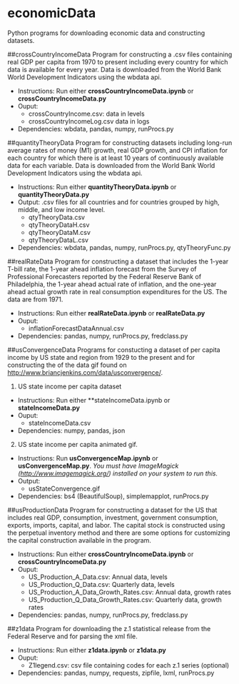 # economicData
Python programs for downloading economic data and constructing datasets.

##crossCountryIncomeData
Program for constructing a .csv files containing real GDP per capita from 1970 to present including every country for which data is available for every year. Data is downloaded from the World Bank World Development Indicators using the wbdata api. 

  - Instructions: Run either **crossCountryIncomeData.ipynb** or **crossCountryIncomeData.py**
  - Ouput: 
     - crossCountryIncome.csv: data in levels
     - crossCountryIncomeLog.csv data in logs
  - Dependencies: wbdata, pandas, numpy, runProcs.py

##quantityTheoryData
Program for constructing datasets including long-run average rates of money (M1) growth, real GDP growth, and CPI inflation for each country for which there is at least 10 years of continuously available data for each variable. Data is downloaded from the World Bank World Development Indicators using the wbdata api.

  - Instructions: Run either **quantityTheoryData.ipynb** or **quantityTheoryData.py**
  - Output: .csv files for all countries and for countries grouped by high, middle, and low income level.
    - qtyTheoryData.csv
    - qtyTheoryDataH.csv
    - qtyTheoryDataM.csv
    - qtyTheoryDataL.csv
  - Dependencies: wbdata, pandas, numpy, runProcs.py, qtyTheoryFunc.py

##realRateData
Program for constructing a dataset that includes the 1-year T-bill rate, the 1-year ahead inflation forecast from the Survey of Professional Forecasters reported by the Federal Reserve Bank of Philadelphia, the 1-year ahead actual rate of inflation, and the one-year ahead actual growth rate in real consumption expenditures for the US. The data are from 1971.

- Instructions: Run either **realRateData.ipynb** or **realRateData.py**
- Ouput: 
   - inflationForecastDataAnnual.csv
- Dependencies: pandas, numpy, runProcs.py, fredclass.py
  
##usConvergenceData
Programs for constucting a dataset of per capita income by US state and region from 1929 to the present and for constructing the of the data gif found on http://www.briancjenkins.com/data/usconvergence/.

1. US state income per capita dataset
  - Instructions: Run either **stateIncomeData.ipynb or **stateIncomeData.py**
  - Ouput:
    - stateIncomeData.csv
  - Dependencies: numpy, pandas, json

2. US state income per capita animated gif.
  - Instructions: Run **usConvergenceMap.ipynb** or **usConvergenceMap.py**. *You must have ImageMagick (http://www.imagemagick.org/) installed on your system to run this.*
  - Output: 
    - usStateConvergence.gif
  - Dependencies: bs4 (BeautifulSoup), simplemapplot, runProcs.py
  
##usProductionData
Program for constructing a dataset for the US that includes real GDP, consumption, investment, government consumption, exports, imports, capital, and labor. The capital stock is constructed using the perpetual inventory method and there are some options for customizing the capital construction available in the program.

- Instructions: Run either **crossCountryIncomeData.ipynb** or **crossCountryIncomeData.py**
- Ouput: 
  - US_Production_A_Data.csv: Annual data, levels
  - US_Production_Q_Data.csv: Quarterly data, levels
  - US_Production_A_Data_Growth_Rates.csv: Annual data, growth rates
  - US_Production_Q_Data_Growth_Rates.csv: Quarterly data, growth rates 
- Dependencies: pandas, numpy, runProcs.py, fredclass.py

##z1data
Program for downloading the z.1 statistical release from the Federal Reserve and for parsing the xml file.
- Instructions: Run either **z1data.ipynb** or **z1data.py**
- Ouput: 
   - Z1legend.csv: csv file containing codes for each z.1 series (optional)
- Dependencies: pandas, numpy, requests, zipfile, lxml, runProcs.py
